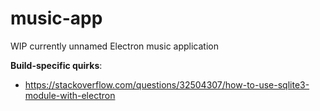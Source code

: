 # music-app
WIP currently unnamed Electron music application

**Build-specific quirks**:
* https://stackoverflow.com/questions/32504307/how-to-use-sqlite3-module-with-electron